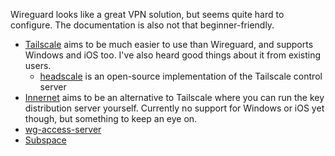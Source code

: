 
Wireguard looks like a great VPN solution, but seems quite hard to configure. The documentation is also not that beginner-friendly.

* [Tailscale](https://tailscale.com/) aims to be much easier to use than Wireguard, and supports Windows and iOS too. I've also heard good things about it from existing users.
    * [headscale](https://github.com/juanfont/headscale) is an open-source implementation of the Tailscale control server
* [Innernet](https://blog.tonari.no/introducing-innernet) aims to be an alternative to Tailscale where you can run the key distribution server yourself. Currently no support for Windows or iOS yet though, but something to keep an eye on.
* [wg-access-server](https://github.com/Place1/wg-access-server)
* [Subspace](https://github.com/subspacecommunity/subspace)